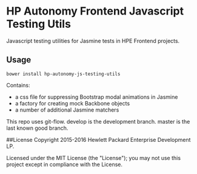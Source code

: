 # HP Autonomy Frontend Javascript Testing Utils

Javascript testing utilities for Jasmine tests in HPE Frontend projects.

## Usage
    bower install hp-autonomy-js-testing-utils



Contains:

* a css file for suppressing Bootstrap modal animations in Jasmine
* a factory for creating mock Backbone objects
* a number of additional Jasmine matchers

This repo uses git-flow. develop is the development branch. master is the last known good branch.

##License
Copyright 2015-2016 Hewlett Packard Enterprise Development LP.

Licensed under the MIT License (the "License"); you may not use this project except in compliance with the License.